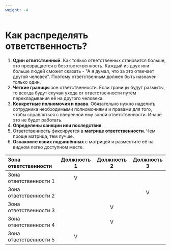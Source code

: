 ```yaml
---
weight: -4
---
```

# Как распределять ответственность?
1. **Один ответственный**. Как только ответственных становится больше, это превращается в безответственность. Каждый из двух или больше людей сможет сказать - "А я думал, что за это отвечает другой человек". Поэтому ответственным должен быть назначен только один.
2. **Чёткие границы** зон ответственности. Если границы будут размыты, то всегда будут случаи ухода от ответственности путём перекладывания её на другого человека.
3. **Конкретные полномочия и права**. Обязательно нужно наделить сотрудника необходимыми полномочиями и правами для того, чтобы справляться с вверенной ему зоной ответственности. Иначе это не будет работать.
4. **Определены санкции или последствия**.
5. Ответственность фиксируется в **матрице ответственности**. Чем проще матрица, тем лучше.
6. **Ознакомте своих подчинённых** с матрицей и разместите её на видном легко доступном месте.

| Зона ответственности   | Должность 1 | Должность 2 | Должность 3 |
|:---------------------- |:-----------:|:-----------:|:-----------:|
| Зона ответственности 1 |      V      |             |             |
| Зона ответственности 2 |             |             |      V      |
| Зона ответственности 3 |             |      V      |             |
| Зона ответственности 4 |             |      V      |             |
| Зона ответственности 5 |      V      |             |             |
